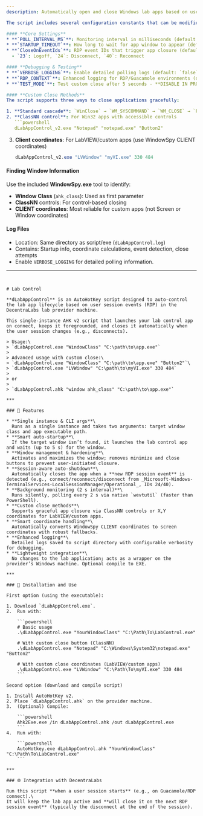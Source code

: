 ```yaml
---
description: Automatically open and close Windows lab apps based on user sessions.

The script includes several configuration constants that can be modified at the top of the file:

#### **Core Settings**
* **`POLL_INTERVAL_MS`**: Monitoring interval in milliseconds (default: **2000** = 2 seconds)
* **`STARTUP_TIMEOUT`**: How long to wait for app window to appear (default: **6** seconds)
* **`CloseOnEventIds`**: RDP event IDs that trigger app closure (default: `[23, 24, 40]`)
  - `23`: Logoff, `24`: Disconnect, `40`: Reconnect

#### **Debugging & Testing**
* **`VERBOSE_LOGGING`**: Enable detailed polling logs (default: `false` for production)
* **`RDP_CONTEXT`**: Enhanced logging for RDP/Guacamole environments (default: `true`)
* **`TEST_MODE`**: Test custom close after 5 seconds - **DISABLE IN PRODUCTION** (default: `true`)

#### **Custom Close Methods**
The script supports three ways to close applications gracefully:

1. **Standard cascade**: `WinClose` → `WM_SYSCOMMAND` → `WM_CLOSE` → `ProcessClose`
2. **ClassNN control**: For Win32 apps with accessible controls
   ```powershell
   dLabAppControl_v2.exe "Notepad" "notepad.exe" "Button2"
   ```
3. **Client coordinates**: For LabVIEW/custom apps (use WindowSpy CLIENT coordinates)
   ```powershell
   dLabAppControl_v2.exe "LVWindow" "myVI.exe" 330 484
   ```

#### **Finding Window Information**
Use the included **WindowSpy.exe** tool to identify:
- **Window Class** (`ahk_class`): Used as first parameter
- **ClassNN** controls: For control-based closing
- **CLIENT coordinates**: Most reliable for custom apps (not Screen or Window coordinates)

#### **Log Files**
- Location: Same directory as script/exe (`dLabAppControl.log`)
- Contains: Startup info, coordinate calculations, event detection, close attempts
- Enable `VERBOSE_LOGGING` for detailed polling information.
---
```


# Lab Control

**dLabAppControl** is an AutoHotKey script designed to auto-control the lab app lifecycle based on user session events (RDP) in the DecentraLabs lab provider machine.

This single-instance AHK v2 script that launches your lab control app on connect, keeps it foregrounded, and closes it automatically when the user session changes (e.g., disconnects).

> Usage:\
> `dLabAppControl.exe "WindowClass" "C:\path\to\app.exe"`
>
> Advanced usage with custom close:\
> `dLabAppControl.exe "WindowClass" "C:\path\to\app.exe" "Button2"`\
> `dLabAppControl.exe "LVWindow" "C:\path\to\myVI.exe" 330 484`
>
> or
>
> `dLabAppControl.ahk "window ahk_class" "C:\path\to\app.exe"`

***

### 🚀 Features

* **Single instance & CLI args**\
  Runs as a single instance and takes two arguments: target window class and app executable path.
* **Smart auto-startup**\
  If the target window isn’t found, it launches the lab control app and waits (up to 5 s) for the window.
* **Window management & hardening**\
  Activates and maximizes the window; removes minimize and close buttons to prevent user-initiated closure.
* **Session-aware auto-shutdown**\
  Automatically closes the app when a **new RDP session event** is detected (e.g., connect/reconnect/disconnect from _Microsoft-Windows-TerminalServices-LocalSessionManager/Operational_, IDs 24/40).
* **Background monitoring (2 s interval)**\
  Runs silently, polling every 2 s via native `wevtutil` (faster than PowerShell).
* **Custom close methods**\
  Supports graceful app closure via ClassNN controls or X,Y coordinates for LabVIEW/custom apps.
* **Smart coordinate handling**\
  Automatically converts WindowSpy CLIENT coordinates to screen coordinates with robust fallbacks.
* **Enhanced logging**\
  Detailed logs saved to script directory with configurable verbosity for debugging.
* **Lightweight integration**\
  No changes to the lab application; acts as a wrapper on the provider’s Windows machine. Optional compile to EXE.

***

### 🔧 Installation and Use

First option (using the executable):

1. Download `dLabAppControl.exe`.
2.  Run with:

    ```powershell
    # Basic usage
    .\dLabAppControl.exe "YourWindowClass" "C:\Path\To\LabControl.exe"
    
    # With custom close button (ClassNN)
    .\dLabAppControl.exe "Notepad" "C:\Windows\System32\notepad.exe" "Button2"
    
    # With custom close coordinates (LabVIEW/custom apps)
    .\dLabAppControl.exe "LVWindow" "C:\Path\To\myVI.exe" 330 484
    ```

Second option (download and compile script)

1. Install AutoHotKey v2.
2. Place `dLabAppControl.ahk` on the provider machine.
3.  (Optional) Compile:

    ```powershell
    Ahk2Exe.exe /in dLabAppControl.ahk /out dLabAppControl.exe
    ```
4.  Run with:

    ```powershell
    AutoHotkey.exe dLabAppControl.ahk "YourWindowClass" "C:\Path\To\LabControl.exe"
    ```

***

### 🌐 Integration with DecentraLabs

Run this script **when a user session starts** (e.g., on Guacamole/RDP connect).\
It will keep the lab app active and **will close it on the next RDP session event** (typically the disconnect at the end of the session).